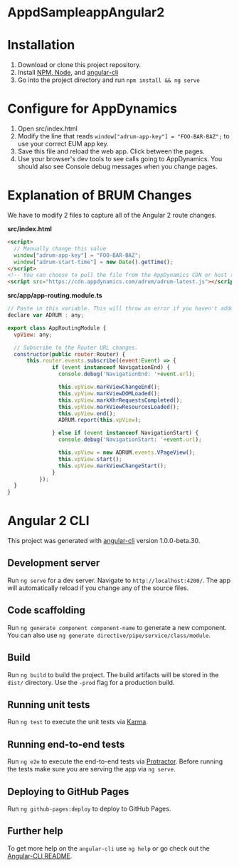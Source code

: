 # AppdSampleappAngular2


# Installation

1. Download or clone this project repository.
1. Install [NPM, Node](https://nodejs.org/en/download/), and [angular-cli](https://github.com/angular/angular-cli#installation)
1. Go into the project directory and run `npm install && ng serve`

# Configure for AppDynamics

1. Open src/index.html
1. Modify the line that reads `window["adrum-app-key"] = "FOO-BAR-BAZ";` to use your correct EUM app key.
1. Save this file and reload the web app. Click between the pages.
1. Use your browser's dev tools to see calls going to AppDynamics. You should also see Console debug messages when you change pages.

# Explanation of BRUM Changes

We have to modify 2 files to capture all of the Angular 2 route changes.

**src/index.html**
```html
<script>
  // Manually change this value
  window["adrum-app-key"] = "FOO-BAR-BAZ";
  window["adrum-start-time"] = new Date().getTime();
</script>
<!-- You can choose to pull the file from the AppDynamics CDN or host the file yourself. You must change this file location if you're hosting the file yourself. -->
<script src="https://cdn.appdynamics.com/adrum/adrum-latest.js"></script>
```

**src/app/app-routing.module.ts**
```javascript
// Paste in this variable. This will throw an error if you haven't added the adrum.js to index.html.
declare var ADRUM : any;
```

```javascript
export class AppRoutingModule {
  vpView: any;

  // Subscribe to the Router URL changes.
  constructor(public router:Router) {
      this.router.events.subscribe((event:Event) => {
              if (event instanceof NavigationEnd) {
                console.debug('NavigationEnd: '+event.url);

                this.vpView.markViewChangeEnd();
                this.vpView.markViewDOMLoaded();
                this.vpView.markXhrRequestsCompleted();
                this.vpView.markViewResourcesLoaded();
                this.vpView.end();
                ADRUM.report(this.vpView);

              } else if (event instanceof NavigationStart) {
                console.debug('NavigationStart: '+event.url);

                this.vpView = new ADRUM.events.VPageView();
                this.vpView.start();
                this.vpView.markViewChangeStart();
              }
          });
  }
}
```

# Angular 2 CLI

This project was generated with [angular-cli](https://github.com/angular/angular-cli) version 1.0.0-beta.30.

## Development server
Run `ng serve` for a dev server. Navigate to `http://localhost:4200/`. The app will automatically reload if you change any of the source files.

## Code scaffolding

Run `ng generate component component-name` to generate a new component. You can also use `ng generate directive/pipe/service/class/module`.

## Build

Run `ng build` to build the project. The build artifacts will be stored in the `dist/` directory. Use the `-prod` flag for a production build.

## Running unit tests

Run `ng test` to execute the unit tests via [Karma](https://karma-runner.github.io).

## Running end-to-end tests

Run `ng e2e` to execute the end-to-end tests via [Protractor](http://www.protractortest.org/).
Before running the tests make sure you are serving the app via `ng serve`.

## Deploying to GitHub Pages

Run `ng github-pages:deploy` to deploy to GitHub Pages.

## Further help

To get more help on the `angular-cli` use `ng help` or go check out the [Angular-CLI README](https://github.com/angular/angular-cli/blob/master/README.md).
